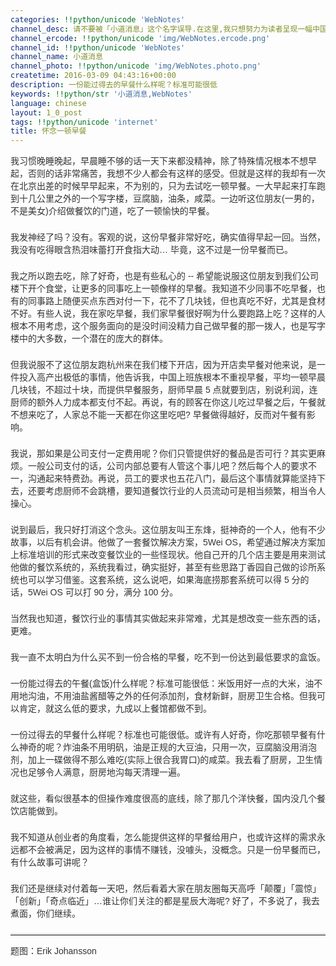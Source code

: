```yaml
---
categories: !!python/unicode 'WebNotes'
channel_desc: 请不要被「小道消息」这个名字误导.在这里,我只想努力为读者呈现一幅中国互联网的清明上河图.
channel_ercode: !!python/unicode 'img/WebNotes.ercode.png'
channel_id: !!python/unicode 'WebNotes'
channel_name: 小道消息
channel_photo: !!python/unicode 'img/WebNotes.photo.png'
createtime: 2016-03-09 04:43:16+00:00
description: 一份能过得去的早餐什么样呢？标准可能很低
keywords: !!python/str '小道消息,WebNotes'
language: chinese
layout: 1_0_post
tags: !!python/unicode 'internet'
title: 怀念一顿早餐
---
```

<div class="rich_media_content" id="js_content">
<p style="font-family: Avenir, sans-serif; border: 0px; margin-top: 2px; margin-bottom: 22px; outline: 0px; color: rgb(51, 51, 51); white-space: normal;">
         我习惯晚睡晚起，早晨睡不够的话一天下来都没精神，除了特殊情况根本不想早起，否则的话非常痛苦，我想不少人都会有这样的感受。但就是这样的我却有一次在北京出差的时候早早起来，不为别的，只为去试吃一顿早餐。一大早起来打车跑到十几公里之外的一个写字楼，豆腐脑，油条，咸菜。一边听这位朋友(一男的，不是美女)介绍做餐饮的门道，吃了一顿愉快的早餐。
         <br/>
</p>
<p style="font-family: Avenir, sans-serif; border: 0px; margin-top: 2px; margin-bottom: 22px; outline: 0px; color: rgb(51, 51, 51); white-space: normal;">
         我发神经了吗？没有。客观的说，这份早餐非常好吃，确实值得早起一回。当然，我没有吃得眼含热泪味蕾打开食指大动… 毕竟，这不过是一份早餐而已。
        </p>
<p style="font-family: Avenir, sans-serif; border: 0px; margin-top: 2px; margin-bottom: 22px; outline: 0px; color: rgb(51, 51, 51); white-space: normal;">
<qqmusic albumurl="/0/S/000RoeG02ZAq0S.jpg" audiourl="http://ws.stream.qqmusic.qq.com/308185.m4a?fromtag=46" class="res_iframe qqmusic_iframe js_editor_qqmusic" commentid="3399759371" frameborder="0" mid="003k3hmJ1MMUW4" music_name="high hopes" musicid="308185" play_length="511000" scrolling="no" singer="Pink Floyd - The Division Bell" src="/cgi-bin/readtemplate?t=tmpl/qqmusic_tmpl&amp;singer=Pink%20Floyd%20-%20The%20Division%20Bell&amp;music_name=high%20hopes">
</qqmusic>
</p>
<p style="font-family: Avenir, sans-serif; border: 0px; margin-top: 2px; margin-bottom: 22px; outline: 0px; color: rgb(51, 51, 51); white-space: normal;">
         我之所以跑去吃，除了好奇，也是有些私心的 -- 希望能说服这位朋友到我们公司楼下开个食堂，让更多的同事吃上一顿像样的早餐。我知道不少同事不吃早餐，也有的同事路上随便买点东西对付一下，花不了几块钱，但也真吃不好，尤其是食材不好。有些人说，我在家吃早餐，我们家早餐很好啊为什么要跑路上吃？这样的人根本不用考虑，这个服务面向的是没时间没精力自己做早餐的那一拨人，也是写字楼中的大多数，一个潜在的庞大的群体。
        </p>
<p style="font-family: Avenir, sans-serif; border: 0px; margin-top: 2px; margin-bottom: 22px; outline: 0px; color: rgb(51, 51, 51); white-space: normal;">
         但我说服不了这位朋友跑杭州来在我们楼下开店，因为开店卖早餐对他来说，是一件投入高产出极低的事情，他告诉我，中国上班族根本不重视早餐，平均一顿早晨几块钱，不超过十块，而提供早餐服务，厨师早晨 5 点就要到店，别说利润，连厨师的额外人力成本都支付不起。再说，有的顾客在你这儿吃过早餐之后，午餐就不想来吃了，人家总不能一天都在你这里吃吧? 早餐做得越好，反而对午餐有影响。
        </p>
<p style="font-family: Avenir, sans-serif; border: 0px; margin-top: 2px; margin-bottom: 22px; outline: 0px; color: rgb(51, 51, 51); white-space: normal;">
         我说，那如果是公司支付一定费用呢？你们只管提供好的餐品是否可行？其实更麻烦。一般公司支付的话，公司内部总要有人管这个事儿吧？然后每个人的要求不一，沟通起来特费劲。再说，员工的要求也五花八门，最后这个事情就算能坚持下去，还要考虑厨师不会跳槽，要知道餐饮行业的人员流动可是相当频繁，相当令人操心。
        </p>
<p style="font-family: Avenir, sans-serif; border: 0px; margin-top: 2px; margin-bottom: 22px; outline: 0px; color: rgb(51, 51, 51); white-space: normal;">
         说到最后，我只好打消这个念头。这位朋友叫王东烽，挺神奇的一个人，他有不少故事，以后有机会讲。他做了一套餐饮解决方案，5Wei OS，希望通过解决方案加上标准培训的形式来改变餐饮业的一些怪现状。他自己开的几个店主要是用来测试他做的餐饮系统的，系统我看过，确实挺好，甚至有些思路丁香园自己做的诊所系统也可以学习借鉴。这套系统，这么说吧，如果海底捞那套系统可以得 5 分的话，5Wei OS 可以打 90 分，满分 100 分。
        </p>
<p style="font-family: Avenir, sans-serif; border: 0px; margin-top: 2px; margin-bottom: 22px; outline: 0px; color: rgb(51, 51, 51); white-space: normal;">
         当然我也知道，餐饮行业的事情其实做起来非常难，尤其是想改变一些东西的话，更难。
        </p>
<p style="font-family: Avenir, sans-serif; border: 0px; margin-top: 2px; margin-bottom: 22px; outline: 0px; color: rgb(51, 51, 51); white-space: normal;">
         我一直不太明白为什么买不到一份合格的早餐，吃不到一份达到最低要求的盒饭。
        </p>
<p style="font-family: Avenir, sans-serif; border: 0px; margin-top: 2px; margin-bottom: 22px; outline: 0px; color: rgb(51, 51, 51); white-space: normal;">
         一份能过得去的午餐(盒饭)什么样呢？标准可能很低：米饭用好一点的大米，油不用地沟油，不用油盐酱醋等之外的任何添加剂，食材新鲜，厨房卫生合格。但我可以肯定，就这么低的要求，九成以上餐馆都做不到。
        </p>
<p style="font-family: Avenir, sans-serif; border: 0px; margin-top: 2px; margin-bottom: 22px; outline: 0px; color: rgb(51, 51, 51); white-space: normal;">
         一份过得去的早餐什么样呢？标准也可能很低。或许有人好奇，你吃那顿早餐有什么神奇的呢？炸油条不用明矾，油是正规的大豆油，只用一次，豆腐脑没用消泡剂，加上一碟做得不那么难吃(实际上很合我胃口)的咸菜。我去看了厨房，卫生情况也足够令人满意，厨房地沟每天清理一遍。
        </p>
<p style="font-family: Avenir, sans-serif; border: 0px; margin-top: 2px; margin-bottom: 22px; outline: 0px; color: rgb(51, 51, 51); white-space: normal;">
         就这些，看似很基本的但操作难度很高的底线，除了那几个洋快餐，国内没几个餐饮店能做到。
        </p>
<p style="font-family: Avenir, sans-serif; border: 0px; margin-top: 2px; margin-bottom: 22px; outline: 0px; color: rgb(51, 51, 51); white-space: normal;">
         我不知道从创业者的角度看，怎么能提供这样的早餐给用户，也或许这样的需求永远都不会被满足，因为这样的事情不赚钱，没噱头，没概念。只是一份早餐而已，有什么故事可讲呢？
        </p>
<p style="font-family: Avenir, sans-serif; border: 0px; margin-top: 2px; margin-bottom: 22px; outline: 0px; color: rgb(51, 51, 51); white-space: normal;">
         我们还是继续对付着每一天吧，然后看着大家在朋友圈每天高呼「颠覆」「震惊」「创新」「奇点临近」…谁让你们关注的都是星辰大海呢? 好了，不多说了，我去煮面，你们继续。
        </p>
<hr style="font-family: Avenir, sans-serif; border-right-width: 0px; border-bottom-width: 0px; border-left-width: 0px; border-top-style: solid; border-top-color: rgb(234, 234, 234); height: 1px; margin-top: 1em; margin-bottom: 1em; color: rgb(51, 51, 51); white-space: normal;"/>
<p style="font-family: Avenir, sans-serif; border: 0px; margin-top: 2px; margin-bottom: 22px; outline: 0px; color: rgb(51, 51, 51); white-space: normal;">
         题图：Erik Johansson
        </p>
<p>
<br/>
</p>
</div>